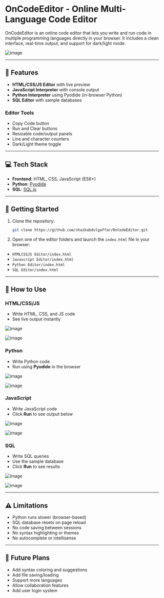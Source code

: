 # OnCodeEditor - Online Multi-Language Code Editor

OnCodeEditor is an online code editor that lets you write and run code in multiple programming languages directly in your browser. It includes a clean interface, real-time output, and support for dark/light mode.

![image](https://github.com/user-attachments/assets/b7d8aa22-9f62-436a-958f-c49ac5f773e9)

---

## 🌟 Features

- **HTML/CSS/JS Editor** with live preview
- **JavaScript Interpreter** with console output
- **Python Interpreter** using Pyodide (in-browser Python)
- **SQL Editor** with sample databases

### Editor Tools

- Copy Code button
- Run and Clear buttons
- Resizable code/output panels
- Line and character counters
- Dark/Light theme toggle

---

## 💻 Tech Stack

- **Frontend**: HTML, CSS, JavaScript (ES6+)
- **Python**: [Pyodide](https://pyodide.org/)
- **SQL**: [SQL.js](https://sql.js.org/)

---

## 🚀 Getting Started

1. Clone the repository:
   ```bash
   git clone https://github.com/shaikabdulgaffar/OnCodeEditor.git

2. Open one of the editor folders and launch the `index.html` file in your browser:

- `HTMLCSSJS Editor/index.html`
- `Javascript Editor/index.html`
- `Python Editor/index.html`
- `SQL Editor/index.html`

---

## 🧪 How to Use

### HTML/CSS/JS
- Write HTML, CSS, and JS code
- See live output instantly

![image](https://github.com/user-attachments/assets/caa34195-60d9-4812-83f1-ac6579020bf7)

![image](https://github.com/user-attachments/assets/c2546862-50fc-4657-89c9-eb78ec2378e2)

### Python
- Write Python code
- Run using **Pyodide** in the browser

![image](https://github.com/user-attachments/assets/1576bec6-6608-43b2-a072-48240158dc3d)

![image](https://github.com/user-attachments/assets/eaaf9504-85e7-4dac-9a1d-a2e2e0e7b730)

### JavaScript
- Write JavaScript code
- Click **Run** to see output below

![image](https://github.com/user-attachments/assets/f998bef9-2413-4f2f-b245-cd8ddc41e09d)

![image](https://github.com/user-attachments/assets/8c9d9224-f04c-48d8-b51a-0598fe23297b)

### SQL
- Write SQL queries
- Use the sample database
- Click **Run** to see results

![image](https://github.com/user-attachments/assets/4071b306-8263-44b1-b97b-cdbcfde5cd4f)

![image](https://github.com/user-attachments/assets/d627ec22-fab0-4eac-a6d5-3f4f712047c3)

---

## ⚠️ Limitations

- Python runs slower (browser-based)
- SQL database resets on page reload
- No code saving between sessions
- No syntax highlighting or themes
- No autocomplete or intellisense

---

## 🔮 Future Plans

- Add syntax coloring and suggestions
- Add file saving/loading
- Support more languages
- Allow collaboration features
- Add user login system

